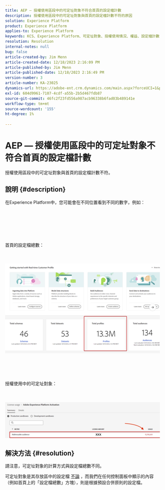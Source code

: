 ```yaml
---
title: AEP — 授權使用區段中的可定址對象不符合首頁的設定檔計數
description: 授權使用區段中的可定址對象與首頁的設定檔計數不符的原因
solution: Experience Platform
product: Experience Platform
applies-to: Experience Platform
keywords: KCS、Experience Platform、可定址對象、授權使用情況、權益、設定檔計數
resolution: Resolution
internal-notes: null
bug: false
article-created-by: Jim Menn
article-created-date: 12/18/2023 2:16:09 PM
article-published-by: Jim Menn
article-published-date: 12/18/2023 2:16:49 PM
version-number: 3
article-number: KA-23025
dynamics-url: https://adobe-ent.crm.dynamics.com/main.aspx?forceUCI=1&pagetype=entityrecord&etn=knowledgearticle&id=14baa5f8-af9d-ee11-be37-6045bd006268
exl-id: 604d9961-7107-4cdf-a55b-2b5d467fdb87
source-git-commit: 46fc2f23fd556a987acb96338b6fad03b489141e
workflow-type: tm+mt
source-wordcount: '155'
ht-degree: 1%

---
```


# AEP — 授權使用區段中的可定址對象不符合首頁的設定檔計數


授權使用區段中的可定址對象與首頁的設定檔計數不符。

## 說明 {#description}

在Experience Platform中，您可能會在不同位置看到不同的數字，例如：<br><br> <br><br> <br><br> <br><br>首頁的設定檔總數：<br><br> <br><br>![](assets/___15baa5f8-af9d-ee11-be37-6045bd006268___.png)<br><br> <br><br> <br><br>授權使用中的可定址對象：<br><br> <br><br>![](assets/___17baa5f8-af9d-ee11-be37-6045bd006268___.png)

## 解決方法 {#resolution}


請注意，可定址對象的計算方式與設定檔總數不同。

可定址對象是其存放區中的設定檔 <u>不論</u> ，而我們在任何控制面板中顯示的內容（例如首頁上的「設定檔總數」方塊），則是根據預設合併原則的設定檔。
